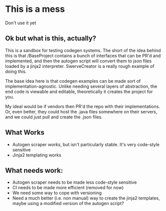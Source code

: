 # This is a mess

Don't use it yet

## Ok but what is this, actually?

This is a sandbox for testing codegen systems. The short of the idea behind this is that /BaseProject contains a bunch of interfaces that can be PR'd and implemented, and then the autogen script will convert them to json files loaded by a jinja2 interpreter. SwerveCreator is a really rough example of doing this.

The base idea here is that codegen examples can be made sort of implementation-agnostic. Unlike needing several layers of abstraction, the end code is viewable and editable, theoretically it creates the project for you.

My ideal would be if vendors then PR'd the repo with their implementations. Or, even better, they could host the .java files somewhere on their servers, and we could just pull and create the .json files.

## What Works

- Autogen scraper *works*, but isn't particularly stable. It's very code-style sensitive
- Jinja2 templating works

## What needs work:

- Autogen scraper needs to be made less code-style sensitive
- CI needs to be made more efficient (removed for now)
- We need some way to cope with versioning
- Need a much better (i.e. non manual) way to create the jinja2 templates, maybe using a modified version of the autogen script?